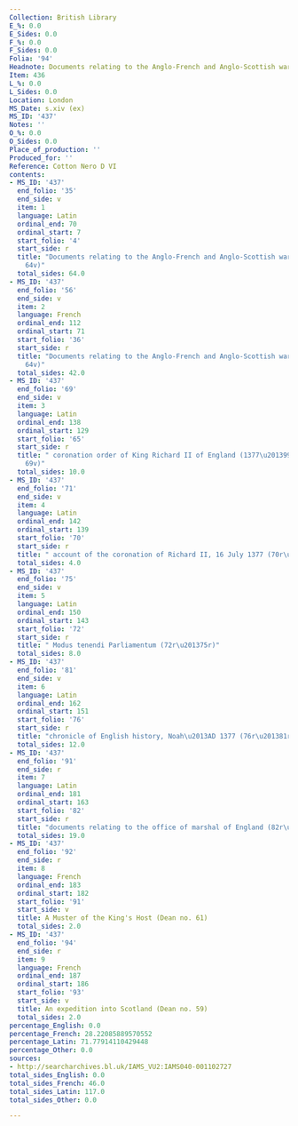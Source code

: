 ```yaml
---
Collection: British Library
E_%: 0.0
E_Sides: 0.0
F_%: 0.0
F_Sides: 0.0
Folia: '94'
Headnote: Documents relating to the Anglo-French and Anglo-Scottish wars
Item: 436
L_%: 0.0
L_Sides: 0.0
Location: London
MS_Date: s.xiv (ex)
MS_ID: '437'
Notes: ''
O_%: 0.0
O_Sides: 0.0
Place_of_production: ''
Produced_for: ''
Reference: Cotton Nero D VI
contents:
- MS_ID: '437'
  end_folio: '35'
  end_side: v
  item: 1
  language: Latin
  ordinal_end: 70
  ordinal_start: 7
  start_folio: '4'
  start_side: r
  title: "Documents relating to the Anglo-French and Anglo-Scottish wars (4r\u2013\
    64v)"
  total_sides: 64.0
- MS_ID: '437'
  end_folio: '56'
  end_side: v
  item: 2
  language: French
  ordinal_end: 112
  ordinal_start: 71
  start_folio: '36'
  start_side: r
  title: "Documents relating to the Anglo-French and Anglo-Scottish wars (4r\u2013\
    64v)"
  total_sides: 42.0
- MS_ID: '437'
  end_folio: '69'
  end_side: v
  item: 3
  language: Latin
  ordinal_end: 138
  ordinal_start: 129
  start_folio: '65'
  start_side: r
  title: " coronation order of King Richard II of England (1377\u201399) (65r\u2013\
    69v)"
  total_sides: 10.0
- MS_ID: '437'
  end_folio: '71'
  end_side: v
  item: 4
  language: Latin
  ordinal_end: 142
  ordinal_start: 139
  start_folio: '70'
  start_side: r
  title: " account of the coronation of Richard II, 16 July 1377 (70r\u201371v)"
  total_sides: 4.0
- MS_ID: '437'
  end_folio: '75'
  end_side: v
  item: 5
  language: Latin
  ordinal_end: 150
  ordinal_start: 143
  start_folio: '72'
  start_side: r
  title: " Modus tenendi Parliamentum (72r\u201375r)"
  total_sides: 8.0
- MS_ID: '437'
  end_folio: '81'
  end_side: v
  item: 6
  language: Latin
  ordinal_end: 162
  ordinal_start: 151
  start_folio: '76'
  start_side: r
  title: "chronicle of English history, Noah\u2013AD 1377 (76r\u201381r)"
  total_sides: 12.0
- MS_ID: '437'
  end_folio: '91'
  end_side: r
  item: 7
  language: Latin
  ordinal_end: 181
  ordinal_start: 163
  start_folio: '82'
  start_side: r
  title: "documents relating to the office of marshal of England (82r\u201392r)"
  total_sides: 19.0
- MS_ID: '437'
  end_folio: '92'
  end_side: r
  item: 8
  language: French
  ordinal_end: 183
  ordinal_start: 182
  start_folio: '91'
  start_side: v
  title: A Muster of the King's Host (Dean no. 61)
  total_sides: 2.0
- MS_ID: '437'
  end_folio: '94'
  end_side: r
  item: 9
  language: French
  ordinal_end: 187
  ordinal_start: 186
  start_folio: '93'
  start_side: v
  title: An expedition into Scotland (Dean no. 59)
  total_sides: 2.0
percentage_English: 0.0
percentage_French: 28.22085889570552
percentage_Latin: 71.77914110429448
percentage_Other: 0.0
sources:
- http://searcharchives.bl.uk/IAMS_VU2:IAMS040-001102727
total_sides_English: 0.0
total_sides_French: 46.0
total_sides_Latin: 117.0
total_sides_Other: 0.0

---
```

